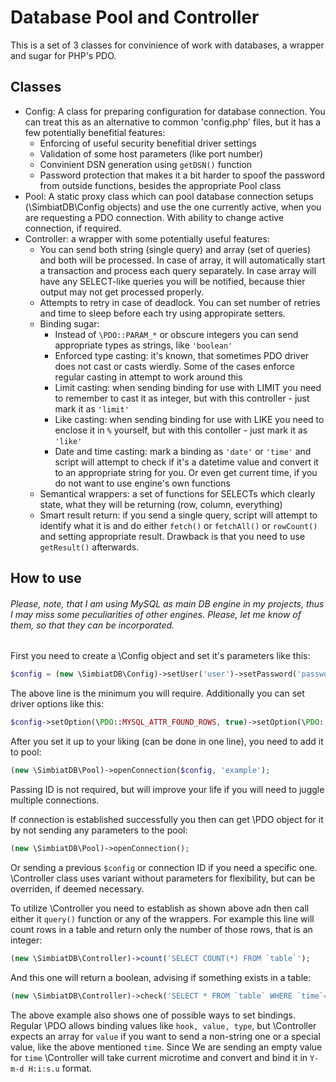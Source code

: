 # Database Pool and Controller
This is a set of 3 classes for convinience of work with databases, a wrapper and sugar for PHP's PDO.

## Classes
- Config: A class for preparing configuration for database connection. You can treat this as an alternative to common 'config.php' files, but it has a few potentially benefitial features:
  - Enforcing of useful security benefitial driver settings
  - Validation of some host parameters (like port number)
  - Convinient DSN generation using `getDSN()` function
  - Password protection that makes it a bit harder to spoof the password from outside functions, besides the appropriate Pool class
- Pool: A static proxy class which can pool database connection setups (\SimbiatDB\Config objects) and use the one currently active, when you are requesting a PDO connection. With ability to change active connection, if required.
- Controller: a wrapper with some potentially useful features:
  - You can send both string (single query) and array (set of queries) and both will be processed. In case of array, it will automatically start a transaction and process each query separately. In case array will have any SELECT-like queries you will be notified, because thier output may not get processed properly.
  - Attempts to retry in case of deadlock. You can set number of retries and time to sleep before each try using appropirate setters.
  - Binding sugar:
    - Instead of `\PDO::PARAM_*` or obscure integers you can send appropriate types as strings, like `'boolean'`
    - Enforced type casting: it's known, that sometimes PDO driver does not cast or casts wierdly. Some of the cases enforce regular casting in attempt to work around this
    - Limit casting: when sending binding for use with LIMIT you need to remember to cast it as integer, but with this controller - just mark it as `'limit'`
    - Like casting: when sending binding for use with LIKE  you need to enclose it in `%` yourself, but with this contoller - just mark it as `'like'`
    - Date and time casting: mark a binding as `'date'` or `'time'` and script will attempt to check if it's a datetime value and convert it to an appropriate string for you. Or even get current time, if you do not want to use engine's own functions
  - Semantical wrappers: a set of functions for SELECTs which clearly state, what they will be returning (row, column, everything)
  - Smart result return: if you send a single query, script will attempt to identify what it is and do either `fetch()` or `fetchAll()` or `rowCount()` and setting appropriate result. Drawback is that you need to use `getResult()` afterwards.

## How to use
###### *Please, note, that I am using MySQL as main DB engine in my projects, thus I may miss some peculiarities of other engines. Please, let me know of them, so that they can be incorporated.*

First you need to create a \Config object and set it's parameters like this:
```php
$config = (new \SimbiatDB\Config)->setUser('user')->setPassword('password')->setDB('database');
```
The above line is the minimum you will require. Additionally you can set driver options like this:
```php
$config->setOption(\PDO::MYSQL_ATTR_FOUND_ROWS, true)->setOption(\PDO::MYSQL_ATTR_INIT_COMMAND, 'SET @@global.character_set_client = \'utf8mb4\', @@global.character_set_connection = \'utf8mb4\', @@global.character_set_database = \'utf8mb4\', @@global.character_set_results = \'utf8mb4\', @@global.character_set_server = \'utf8mb4\', @@global.time_zone=\'+00:00\'');
```
After you set it up to your liking (can be done in one line), you need to add it to pool:
```php
(new \SimbiatDB\Pool)->openConnection($config, 'example');
```
Passing ID is not required, but will improve your life if you will need to juggle multiple connections.

If connection is established successfully you then can get \PDO object for it by not sending any parameters to the pool:
```php
(new \SimbiatDB\Pool)->openConnection();
```
Or sending a previous `$config` or connection ID if you need a specific one. \Controller class uses variant without parameters for flexibility, but can be overriden, if deemed necessary.

To utilize \Controller you need to establish as shown above adn then call either it `query()` function or any of the wrappers. For example this line will count rows in a table and return only the number of those rows, that is an integer:
```php
(new \SimbiatDB\Controller)->count('SELECT COUNT(*) FROM `table`');
```
And this one will return a boolean, advising if something exists in a table:
```php
(new \SimbiatDB\Controller)->check('SELECT * FROM `table` WHERE `time`=:value', [':value'=>['', 'time']]);
```
The above example also shows one of possible ways to set bindings. Regular \PDO allows binding values like `hook, value, type`, but \Controller expects an array for `value` if you want to send a non-string one or a special value, like the above mentioned `time`. Since We are sending an empty value for `time` \Controller will take current microtime and convert and bind it in `Y-m-d H:i:s.u` format.
